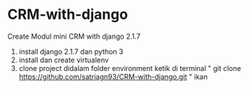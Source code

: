 # CRM-with-django
Create Modul mini CRM with django 2.1.7

1. install django 2.1.7 dan python 3
2. install dan create virtualenv
3. clone project didalam folder environment 
   ketik di terminal " git clone https://github.com/satriagn93/CRM-with-django.git "
   ikan